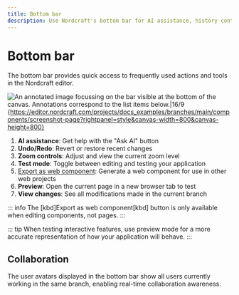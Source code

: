 ```yaml
---
title: Bottom bar
description: Use Nordcraft's bottom bar for AI assistance, history control, zoom functions, testing mode, preview and web component export.
---
```


# Bottom bar

The bottom bar provides quick access to frequently used actions and tools in the Nordcraft editor.

![An annotated image focussing on the bar visible at the bottom of the canvas. Annotations correspond to the list items below.|16/9](bottom-bar.webp 'Bottom bar'){https://editor.nordcraft.com/projects/docs_examples/branches/main/components/screenshot-page?rightpanel=style&canvas-width=800&canvas-height=800}

1. **AI assistance**: Get help with the "Ask AI" button
2. **Undo/Redo**: Revert or restore recent changes
3. **Zoom controls**: Adjust and view the current zoom level
4. **Test mode**: Toggle between editing and testing your application
5. [Export as web component](/components/export-a-component): Generate a web component for use in other web projects
6. **Preview**: Open the current page in a new browser tab to test
7. **View changes**: See all modifications made in the current branch

::: info
The [kbd]Export as web component[kbd] button is only available when editing components, not pages.
:::

::: tip
When testing interactive features, use preview mode for a more accurate representation of how your application will behave.
:::

## Collaboration

The user avatars displayed in the bottom bar show all users currently working in the same branch, enabling real-time collaboration awareness.
